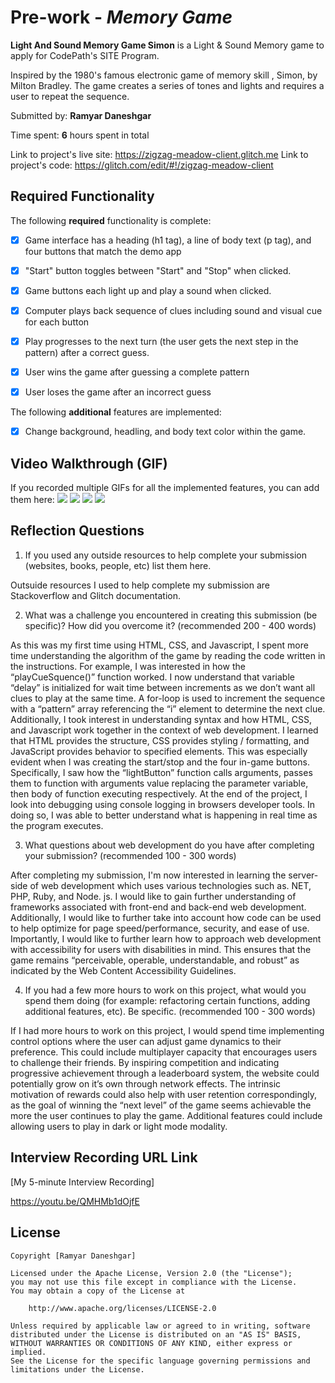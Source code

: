 # Pre-work - *Memory Game*

**Light And Sound Memory Game Simon** is a Light & Sound Memory game to apply for CodePath's SITE Program. 

Inspired by the 1980's famous electronic game of memory skill , Simon, by Milton Bradley. The game creates a series of tones and lights and requires a user to repeat the sequence.

Submitted by: **Ramyar Daneshgar**

Time spent: **6** hours spent in total

Link to project's live site: https://zigzag-meadow-client.glitch.me
Link to project's code: https://glitch.com/edit/#!/zigzag-meadow-client

## Required Functionality

The following **required** functionality is complete:

* [x] Game interface has a heading (h1 tag), a line of body text (p tag), and four buttons that match the demo app
* [x] "Start" button toggles between "Start" and "Stop" when clicked. 
* [x] Game buttons each light up and play a sound when clicked. 
* [x] Computer plays back sequence of clues including sound and visual cue for each button
* [x] Play progresses to the next turn (the user gets the next step in the pattern) after a correct guess. 
* [x] User wins the game after guessing a complete pattern
* [x] User loses the game after an incorrect guess


The following **additional** features are implemented:

- [x] Change background, headling, and body text color within the game.

## Video Walkthrough (GIF)

If you recorded multiple GIFs for all the implemented features, you can add them here:
![](https://media.giphy.com/media/0S8RTFQtfG5YQSd3mJ/giphy.gif)
![](https://media.giphy.com/media/75WQjRbc30HutEoQHJ/giphy.gif)
![](gif3-link-here)
![](gif4-link-here)

## Reflection Questions
1. If you used any outside resources to help complete your submission (websites, books, people, etc) list them here. 

  Outsuide resources I used to help complete my submission are Stackoverflow and Glitch documentation.

2. What was a challenge you encountered in creating this submission (be specific)? How did you overcome it? (recommended 200 - 400 words) 

As this was my first time using HTML, CSS, and Javascript, I spent more time understanding the algorithm of the game by reading the code written in the instructions. For example, I was interested in how the “playCueSquence()” function worked. I now understand that variable “delay” is initialized for wait time between increments as we don’t want all clues to play at the same time. A for-loop is used to increment the sequence with a “pattern” array referencing the “i” element to determine the next clue. Additionally, I took interest in understanding syntax and how HTML, CSS, and Javascript work together in the context of web development. I learned that HTML provides the structure, CSS provides styling / formatting, and JavaScript provides behavior to specified elements. This was especially evident when I was creating the start/stop and the four in-game buttons. Specifically, I saw how the “lightButton” function calls arguments, passes them to function with arguments value replacing the parameter variable, then body of function executing respectively.  At the end of the project, I look into debugging using console logging in browsers developer tools. In doing so, I was able to better understand what is happening in real time as the program executes. 


3. What questions about web development do you have after completing your submission? (recommended 100 - 300 words) 

After completing my submission, I'm now interested in learning the server-side of web development which uses various technologies such as. NET, PHP, Ruby, and Node. js. I would like to gain further understanding of frameworks associated with front-end and back-end web development. Additionally, I would like to further take into account how code can be used to help optimize for page speed/performance, security, and ease of use. Importantly, I would like to further learn how to approach web development with accessibility for users with disabilities in mind. This ensures that the game remains “perceivable, operable, understandable, and robust” as indicated by the Web Content Accessibility Guidelines. 


4. If you had a few more hours to work on this project, what would you spend them doing (for example: refactoring certain functions, adding additional features, etc). Be specific. (recommended 100 - 300 words) 

If I had more hours to work on this project, I would spend time implementing control options where the user can adjust game dynamics to their preference. This could include multiplayer capacity that encourages users to challenge their friends. By inspiring competition and indicating progressive achievement through a leaderboard system, the website could potentially grow on it’s own through network effects. The intrinsic motivation of rewards could also help with user retention correspondingly, as the goal of winning the “next level” of the game seems achievable the more the user continues to play the game. Additional features could include allowing users to play in dark or light mode modality.



## Interview Recording URL Link

[My 5-minute Interview Recording]

https://youtu.be/QMHMb1dOjfE


## License

    Copyright [Ramyar Daneshgar]

    Licensed under the Apache License, Version 2.0 (the "License");
    you may not use this file except in compliance with the License.
    You may obtain a copy of the License at

        http://www.apache.org/licenses/LICENSE-2.0

    Unless required by applicable law or agreed to in writing, software
    distributed under the License is distributed on an "AS IS" BASIS,
    WITHOUT WARRANTIES OR CONDITIONS OF ANY KIND, either express or implied.
    See the License for the specific language governing permissions and
    limitations under the License.
